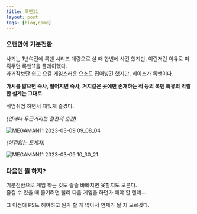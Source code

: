 ```yaml
---
title: 록맨11
layout: post
tags: [blog,game]
---
```

### 오랜만에 기분전환
사기는 1년여전에 록맨 시리즈 대량으로 살 때 한번에 사긴 했지만, 이런저런 이유로 미뤄두던 록맨11을 플레이했다.  
과거작보단 쉽고 요즘 게임스러운 요소도 집어넣긴 했지만, 베이스가 록맨이다.

**가시를 밟으면 즉사, 떨어지면 즉사, 거지같은 곳에만 존재하는 적 등의 록맨 특유의 악랄한 설계는 그대로.**

쉬엄쉬엄 하면서 재밌게 즐겼다.

*(언제나 두근거리는 결전의 순간)*

![MEGAMAN11 2023-03-09 09_08_04](https://user-images.githubusercontent.com/43718966/223894401-9fe8e5e6-fdff-4899-afcf-345a66d8bad1.png)

*(어김없는 도게자)*

![MEGAMAN11 2023-03-09 10_30_21](https://user-images.githubusercontent.com/43718966/223894541-8826a520-7ee3-4a96-9978-e9f63baef7bc.png)

### 다음엔 뭘 하지?
기분전환으로 게임 하는 것도 슬슬 바빠지면 못할지도 모른다.  
즐길 수 있을 때 즐기려면 빨리 다음 게임을 하던가 해야 할 텐데...

그 이전에 PS도 해야하고 뭔가 할 게 많아서 언제가 될 지 모르겠다.
